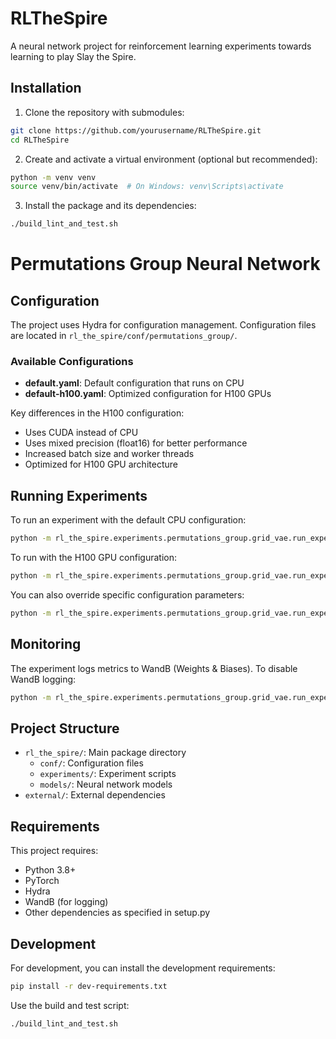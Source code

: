 # RLTheSpire

A neural network project for reinforcement learning experiments towards learning to play Slay the Spire.

## Installation

1. Clone the repository with submodules:
```bash
git clone https://github.com/yourusername/RLTheSpire.git
cd RLTheSpire
```

2. Create and activate a virtual environment (optional but recommended):
```bash
python -m venv venv
source venv/bin/activate  # On Windows: venv\Scripts\activate
```

3. Install the package and its dependencies:
```bash
./build_lint_and_test.sh
```

# Permutations Group Neural Network

## Configuration

The project uses Hydra for configuration management. Configuration files are located in `rl_the_spire/conf/permutations_group/`.

### Available Configurations

- **default.yaml**: Default configuration that runs on CPU
- **default-h100.yaml**: Optimized configuration for H100 GPUs

Key differences in the H100 configuration:
- Uses CUDA instead of CPU
- Uses mixed precision (float16) for better performance
- Increased batch size and worker threads
- Optimized for H100 GPU architecture

## Running Experiments

To run an experiment with the default CPU configuration:

```bash
python -m rl_the_spire.experiments.permutations_group.grid_vae.run_experiment
```

To run with the H100 GPU configuration:

```bash
python -m rl_the_spire.experiments.permutations_group.grid_vae.run_experiment --config-name default-h100
```

You can also override specific configuration parameters:

```bash
python -m rl_the_spire.experiments.permutations_group.grid_vae.run_experiment encoder.device=cuda dataset.batch_size=512
```

## Monitoring

The experiment logs metrics to WandB (Weights & Biases). To disable WandB logging:

```bash
python -m rl_the_spire.experiments.permutations_group.grid_vae.run_experiment wandb_enabled=false
```

## Project Structure

- `rl_the_spire/`: Main package directory
  - `conf/`: Configuration files
  - `experiments/`: Experiment scripts
  - `models/`: Neural network models
- `external/`: External dependencies

## Requirements

This project requires:
- Python 3.8+
- PyTorch
- Hydra
- WandB (for logging)
- Other dependencies as specified in setup.py

## Development

For development, you can install the development requirements:

```bash
pip install -r dev-requirements.txt
```

Use the build and test script:

```bash
./build_lint_and_test.sh
``` 